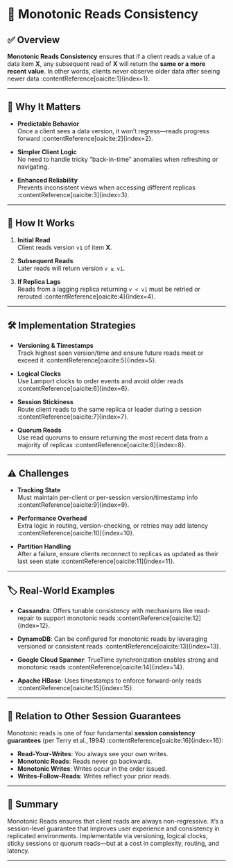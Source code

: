 # 📘 Monotonic Reads Consistency

## ✅ Overview
**Monotonic Reads Consistency** ensures that if a client reads a value of a data item **X**, any subsequent read of **X** will return the **same or a more recent value**. In other words, clients never observe older data after seeing newer data :contentReference[oaicite:1]{index=1}.

---

## 🎯 Why It Matters

- **Predictable Behavior**  
  Once a client sees a data version, it won’t regress—reads progress forward :contentReference[oaicite:2]{index=2}.

- **Simpler Client Logic**  
  No need to handle tricky “back-in-time” anomalies when refreshing or navigating.

- **Enhanced Reliability**  
  Prevents inconsistent views when accessing different replicas :contentReference[oaicite:3]{index=3}.

---

## 🔧 How It Works

1. **Initial Read**  
   Client reads version `v1` of item **X**.

2. **Subsequent Reads**  
   Later reads will return version `v ≥ v1`.

3. **If Replica Lags**  
   Reads from a lagging replica returning `v < v1` must be retried or rerouted :contentReference[oaicite:4]{index=4}.

---

## 🛠️ Implementation Strategies

- **Versioning & Timestamps**  
  Track highest seen version/time and ensure future reads meet or exceed it :contentReference[oaicite:5]{index=5}.

- **Logical Clocks**  
  Use Lamport clocks to order events and avoid older reads :contentReference[oaicite:6]{index=6}.

- **Session Stickiness**  
  Route client reads to the same replica or leader during a session :contentReference[oaicite:7]{index=7}.

- **Quorum Reads**  
  Use read quorums to ensure returning the most recent data from a majority of replicas :contentReference[oaicite:8]{index=8}.

---

## ⚠️ Challenges

- **Tracking State**  
  Must maintain per-client or per-session version/timestamp info :contentReference[oaicite:9]{index=9}.

- **Performance Overhead**  
  Extra logic in routing, version-checking, or retries may add latency :contentReference[oaicite:10]{index=10}.

- **Partition Handling**  
  After a failure, ensure clients reconnect to replicas as updated as their last seen state :contentReference[oaicite:11]{index=11}.

---

## 🏷️ Real-World Examples

- **Cassandra**: Offers tunable consistency with mechanisms like read-repair to support monotonic reads :contentReference[oaicite:12]{index=12}.

- **DynamoDB**: Can be configured for monotonic reads by leveraging versioned or consistent reads :contentReference[oaicite:13]{index=13}.

- **Google Cloud Spanner**: TrueTime synchronization enables strong and monotonic reads :contentReference[oaicite:14]{index=14}.

- **Apache HBase**: Uses timestamps to enforce forward-only reads :contentReference[oaicite:15]{index=15}.

---

## 🧩 Relation to Other Session Guarantees

Monotonic reads is one of four fundamental **session consistency guarantees** (per Terry et al., 1994) :contentReference[oaicite:16]{index=16}:

- **Read‑Your‑Writes**: You always see your own writes.
- **Monotonic Reads**: Reads never go backwards.
- **Monotonic Writes**: Writes occur in the order issued.
- **Writes‑Follow‑Reads**: Writes reflect your prior reads.

---

## 🧠 Summary

Monotonic Reads ensures that client reads are always non-regressive. It’s a session-level guarantee that improves user experience and consistency in replicated environments. Implementable via versioning, logical clocks, sticky sessions or quorum reads—but at a cost in complexity, routing, and latency.

---
